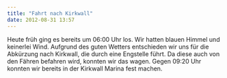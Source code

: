```yaml
---
title: "Fahrt nach Kirkwall"
date: 2012-08-31 13:57
---
```

Heute früh ging es bereits um 06:00 Uhr los. Wir hatten blauen Himmel und keinerlei Wind. Aufgrund des guten Wetters entschieden wir uns für die Abkürzung nach Kirkwall, die durch eine Engstelle führt. Da diese auch von den Fähren befahren wird, konnten wir das wagen. Gegen 09:20 Uhr konnten wir bereits in der Kirkwall Marina fest machen.